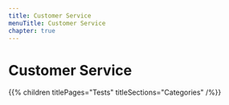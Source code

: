 ```yaml
---
title: Customer Service
menuTitle: Customer Service
chapter: true
---
```


# Customer Service

{{% children titlePages="Tests" titleSections="Categories" /%}}
